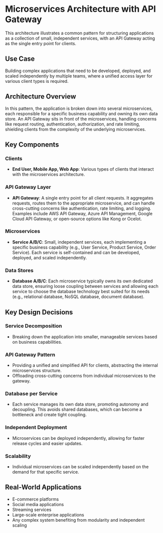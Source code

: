 # Microservices Architecture with API Gateway

This architecture illustrates a common pattern for structuring applications as a collection of small, independent services, with an API Gateway acting as the single entry point for clients.

## Use Case

Building complex applications that need to be developed, deployed, and scaled independently by multiple teams, where a unified access layer for various client types is required.

## Architecture Overview

In this pattern, the application is broken down into several microservices, each responsible for a specific business capability and owning its own data store. An API Gateway sits in front of the microservices, handling concerns like request routing, authentication, authorization, and rate limiting, shielding clients from the complexity of the underlying microservices.

## Key Components

### Clients
- **End User, Mobile App, Web App**: Various types of clients that interact with the microservices architecture.

### API Gateway Layer
- **API Gateway**: A single entry point for all client requests. It aggregates requests, routes them to the appropriate microservice, and can handle cross-cutting concerns like authentication, rate limiting, and logging. Examples include AWS API Gateway, Azure API Management, Google Cloud API Gateway, or open-source options like Kong or Ocelot.

### Microservices
- **Service A/B/C**: Small, independent services, each implementing a specific business capability (e.g., User Service, Product Service, Order Service). Each service is self-contained and can be developed, deployed, and scaled independently.

### Data Stores
- **Database A/B/C**: Each microservice typically owns its own dedicated data store, ensuring loose coupling between services and allowing each service to choose the database technology best suited for its needs (e.g., relational database, NoSQL database, document database).

## Key Design Decisions

### Service Decomposition
- Breaking down the application into smaller, manageable services based on business capabilities.

### API Gateway Pattern
- Providing a unified and simplified API for clients, abstracting the internal microservices structure.
- Offloading cross-cutting concerns from individual microservices to the gateway.

### Database per Service
- Each service manages its own data store, promoting autonomy and decoupling. This avoids shared databases, which can become a bottleneck and create tight coupling.

### Independent Deployment
- Microservices can be deployed independently, allowing for faster release cycles and easier updates.

### Scalability
- Individual microservices can be scaled independently based on the demand for that specific service.

## Real-World Applications

- E-commerce platforms
- Social media applications
- Streaming services
- Large-scale enterprise applications
- Any complex system benefiting from modularity and independent scaling

